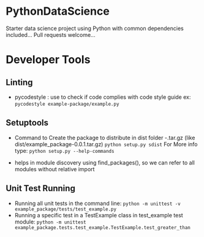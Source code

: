 # PythonDataScience
Starter data science project using Python with common dependencies included...  Pull requests welcome...


# Developer Tools
## Linting
- pycodestyle <filename>: use to check if code complies with code style guide
ex: `pycodestyle example-package/example.py`

## Setuptools
- Command to Create the package to distribute in dist folder <ProjectName>-<version>.tar.gz (like dist/example_package-0.0.1.tar.gz)
`python setup.py sdist`
For More info type:
`python setup.py --help-commands`

- helps in module discovery using find_packages(), so we can refer to all modules without relative import

## Unit Test Running
- Running all unit tests in the command line:
`python -m unittest -v example_package/tests/test_example.py`
- Running a specific test in a TestExample class in test_example test module:
`python -m unittest example_package.tests.test_example.TestExample.test_greater_than`
